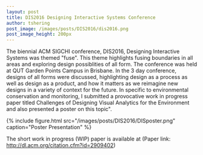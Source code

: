 ```yaml
---
layout: post
title: DIS2016 Designing Interactive Systems Conference
author: tshering 
post_image: /images/posts/DIS2016/dis2016.png
post_image_height: 200px
---
```


The biennial ACM SIGCHI conference, DIS2016, Designing Interactive Systems was themed "fuse". This theme highlights fusing boundaries in all areas and exploring 
design possiblities of all form. The conference was held at QUT Garden Points Campus in Brisbane. In the 3 day conference, designs of all forms were discussed, highlighting design
as a process as well as design as a product, and how it matters as we reimagine new designs in a variety of context for the future. In specific to environmental conservation and monitoring, I submitted a provocative
work in progress paper titled Challenges of Designing Visual Analytics for the Environment and also presented a poster on this topic".

{% include figure.html src="/images/posts/DIS2016/DISposter.png" caption="Poster Presentation" %}

The short work in progress (WIP) paper is available at (Paper link: <http://dl.acm.org/citation.cfm?id=2909402>)





